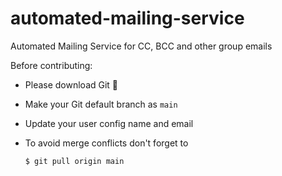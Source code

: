 # automated-mailing-service
Automated Mailing Service for CC, BCC and other group emails

Before contributing:

- Please download Git 🥹
- Make your Git default branch as `main`
- Update your user config name and email
- To avoid merge conflicts don't forget to

  ```
  $ git pull origin main
  ```

